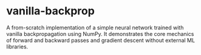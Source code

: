 # vanilla-backprop
A from-scratch implementation of a simple neural network trained with vanilla backpropagation using NumPy. It demonstrates the core mechanics of forward and backward passes and gradient descent without external ML libraries.
